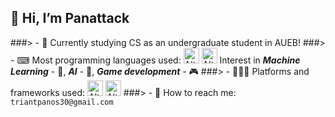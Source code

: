 ## 👋 Hi, I’m Panattack
###> - 📖 Currently studying CS as an undergraduate student in AUEB!
###> - ⌨ Most programming languages used: <img title="Python" alt="Alt text" style="width:25px;height:25px" src="https://simpleicons.org/icons/python.svg"> <img title="C++" alt="Alt text" style="width:25px;height:25px;" src="https://simpleicons.org/icons/cplusplus.svg">
Interest in ***Machine Learning*** - 🧠, ***AI*** - 🤖, ***Game development*** - 🎮 
###> - 👨🏻‍💻 Platforms and frameworks used: <img title="Unity" alt="Alt text" style="width:25px;height:25px;" src="https://simpleicons.org/icons/unity.svg"> <img title="Django" alt="Alt text" style="width:25px;height:25px;" src="https://simpleicons.org/icons/django.svg"> 
###> - 📧 How to reach me: ```triantpanos30@gmail.com```

<!---
Panattack/Panattack is a ✨ special ✨ repository because its `README.md` (this file) appears on your GitHub profile.
You can click the Preview link to take a look at your changes.
--->
